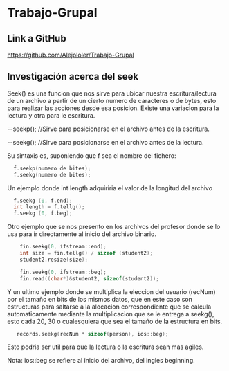# Trabajo-Grupal
## Link a GitHub
https://github.com/Alejololer/Trabajo-Grupal
## Investigación acerca del seek
Seek() es una funcion que nos sirve para ubicar nuestra escritura/lectura de un archivo a partir de un cierto numero de caracteres o de bytes, esto para
realizar las acciones desde esa posicion. Existe una variacion para la lectura y otra para le escritura.

--seekp(); //Sirve para posicionarse en el archivo antes de la escritura.

--seekg(); //Sirve para posicionarse en el archivo antes de la lectura.

Su sintaxis es, suponiendo que f sea el nombre del fichero:
```c++
  f.seekp(numero de bites);
  f.seekg(numero de bites);
```
Un ejemplo donde int length adquiriria el valor de la longitud del archivo
```c++
  f.seekg (0, f.end);
  int length = f.tellg();
  f.seekg (0, f.beg);
```
Otro ejemplo que se nos presento en los archivos del profesor donde se lo usa para ir directamente al inicio del archivo binario.
```c++
    fin.seekg(0, ifstream::end);
    int size = fin.tellg() / sizeof (student2);
    student2.resize(size);

    fin.seekg(0, ifstream::beg);
    fin.read((char*)&student2, sizeof(student2));
```
Y un ultimo ejemplo donde se multiplica la eleccion del usuario (recNum) por el tamaño en bits de los mismos datos, que en este caso son estructuras
para saltarse a la alocacion correspondiente que se calcula automaticamente mediante la multiplicacion que se le entrega a seekg(), esto cada 20, 30 o cualesquiera
que sea el tamaño de la estructura en bits.
```c++
   records.seekg(recNum * sizeof(person), ios::beg);
```
Esto podria ser util para que la lectura o la escritura sean mas agiles.

Nota: ios::beg se refiere al inicio del archivo, del ingles beginning.
